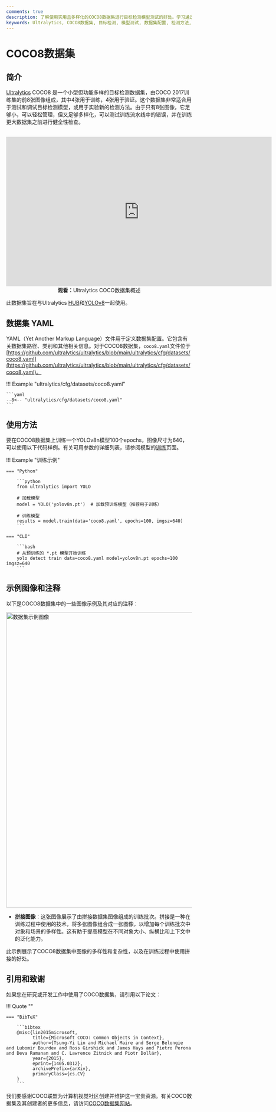 ```yaml
---
comments: true
description: 了解使用实用且多样化的COCO8数据集进行目标检测模型测试的好处。学习通过Ultralytics HUB和YOLOv8配置和使用该数据集的方法。
keywords: Ultralytics, COCO8数据集, 目标检测, 模型测试, 数据集配置, 检测方法, 健全性检查, 训练流水线, YOLOv8
---
```


# COCO8数据集

## 简介

[Ultralytics](https://ultralytics.com) COCO8 是一个小型但功能多样的目标检测数据集，由COCO 2017训练集的前8张图像组成，其中4张用于训练，4张用于验证。这个数据集非常适合用于测试和调试目标检测模型，或用于实验新的检测方法。由于只有8张图像，它足够小，可以轻松管理，但又足够多样化，可以测试训练流水线中的错误，并在训练更大数据集之前进行健全性检查。

<p align="center">
  <br>
  <iframe loading="lazy" width="720" height="405" src="https://www.youtube.com/embed/uDrn9QZJ2lk"
    title="YouTube视频播放器" frameborder="0"
    allow="accelerometer; autoplay; clipboard-write; encrypted-media; gyroscope; picture-in-picture; web-share"
    allowfullscreen>
  </iframe>
  <br>
  <strong>观看：</strong>Ultralytics COCO数据集概述
</p>

此数据集旨在与Ultralytics [HUB](https://hub.ultralytics.com)和[YOLOv8](https://github.com/ultralytics/ultralytics)一起使用。

## 数据集 YAML

YAML（Yet Another Markup Language）文件用于定义数据集配置。它包含有关数据集路径、类别和其他相关信息。对于COCO8数据集，`coco8.yaml`文件位于[https://github.com/ultralytics/ultralytics/blob/main/ultralytics/cfg/datasets/coco8.yaml](https://github.com/ultralytics/ultralytics/blob/main/ultralytics/cfg/datasets/coco8.yaml)。

!!! Example "ultralytics/cfg/datasets/coco8.yaml"

    ```yaml
    --8<-- "ultralytics/cfg/datasets/coco8.yaml"
    ```

## 使用方法

要在COCO8数据集上训练一个YOLOv8n模型100个epochs，图像尺寸为640，可以使用以下代码样例。有关可用参数的详细列表，请参阅模型的[训练](../../modes/train.md)页面。

!!! Example "训练示例"

    === "Python"

        ```python
        from ultralytics import YOLO

        # 加载模型
        model = YOLO('yolov8n.pt')  # 加载预训练模型（推荐用于训练）

        # 训练模型
        results = model.train(data='coco8.yaml', epochs=100, imgsz=640)
        ```

    === "CLI"

        ```bash
        # 从预训练的 *.pt 模型开始训练
        yolo detect train data=coco8.yaml model=yolov8n.pt epochs=100 imgsz=640
        ```

## 示例图像和注释

以下是COCO8数据集中的一些图像示例及其对应的注释：

<img src="https://user-images.githubusercontent.com/26833433/236818348-e6260a3d-0454-436b-83a9-de366ba07235.jpg" alt="数据集示例图像" width="800">

- **拼接图像**：这张图像展示了由拼接数据集图像组成的训练批次。拼接是一种在训练过程中使用的技术，将多张图像组合成一张图像，以增加每个训练批次中对象和场景的多样性。这有助于提高模型在不同对象大小、纵横比和上下文中的泛化能力。

此示例展示了COCO8数据集中图像的多样性和复杂性，以及在训练过程中使用拼接的好处。

## 引用和致谢

如果您在研究或开发工作中使用了COCO数据集，请引用以下论文：

!!! Quote ""

    === "BibTeX"

        ```bibtex
        @misc{lin2015microsoft,
              title={Microsoft COCO: Common Objects in Context},
              author={Tsung-Yi Lin and Michael Maire and Serge Belongie and Lubomir Bourdev and Ross Girshick and James Hays and Pietro Perona and Deva Ramanan and C. Lawrence Zitnick and Piotr Dollár},
              year={2015},
              eprint={1405.0312},
              archivePrefix={arXiv},
              primaryClass={cs.CV}
        }
        ```

我们要感谢COCO联盟为计算机视觉社区创建并维护这一宝贵资源。有关COCO数据集及其创建者的更多信息，请访问[COCO数据集网站](https://cocodataset.org/#home)。
